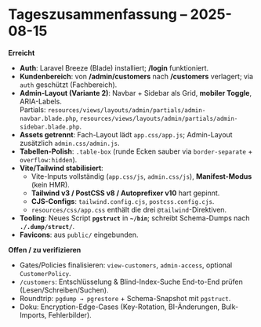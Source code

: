 # Tageszusammenfassung – 2025-08-15

**Erreicht**
- **Auth**: Laravel Breeze (Blade) installiert; **/login** funktioniert.  
- **Kundenbereich**: von **/admin/customers** nach **/customers** verlagert; via `auth` geschützt (Fachbereich).  
- **Admin-Layout (Variante 2)**: Navbar + Sidebar als Grid, **mobiler Toggle**, ARIA-Labels.  
  Partials: `resources/views/layouts/admin/partials/admin-navbar.blade.php`, `resources/views/layouts/admin/partials/admin-sidebar.blade.php`.  
- **Assets getrennt**: Fach-Layout lädt `app.css/app.js`; Admin-Layout zusätzlich `admin.css/admin.js`.  
- **Tabellen-Polish**: `.table-box` (runde Ecken sauber via `border-separate` + `overflow:hidden`).  
- **Vite/Tailwind stabilisiert**:  
  - Vite-Inputs vollständig (`app.css/js`, `admin.css/js`), **Manifest-Modus** (kein HMR).  
  - **Tailwind v3 / PostCSS v8 / Autoprefixer v10** hart gepinnt.  
  - **CJS-Configs**: `tailwind.config.cjs`, `postcss.config.cjs`.  
  - `resources/css/app.css` enthält die drei `@tailwind`-Direktiven.  
- **Tooling**: Neues Script **`pgstruct`** in **`~/bin`**; schreibt Schema-Dumps nach **`./.dump/struct/`**.  
- **Favicons**: aus `public/` eingebunden.

**Offen / zu verifizieren**
- Gates/Policies finalisieren: `view-customers`, `admin-access`, optional `CustomerPolicy`.  
- `/customers`: Entschlüsselung & Blind-Index-Suche End-to-End prüfen (Lesen/Schreiben/Suchen).  
- Roundtrip: `pgdump → pgrestore` + Schema-Snapshot mit `pgstruct`.  
- Doku: Encryption-Edge-Cases (Key-Rotation, BI-Änderungen, Bulk-Imports, Fehlerbilder).

